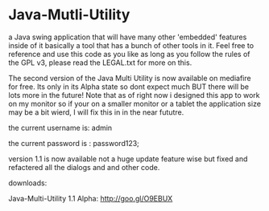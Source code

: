 Java-Mutli-Utility
==================
a Java swing application that will have many other 'embedded' features inside of it basically a tool that has 
a bunch of other tools in it. Feel free to reference and use this code as you like
as long as you follow the rules of the GPL v3, please read the LEGAL.txt for more on this.

The second version of the Java Multi Utility is now available on mediafire for free. Its only in its Alpha state so dont expect much BUT there will be lots more in the future! Note that as of right now i designed this app to work on my monitor
so if your on a smaller monitor or a tablet the application size may be a bit wierd, I will fix this in in the near fututre.

the current username is: admin 

the current password is : password123;

version 1.1 is now available not a huge update feature wise but fixed and refactered all
the dialogs and and other code.

downloads:

Java-Multi-Utility 1.1 Alpha: http://goo.gl/O9EBUX
